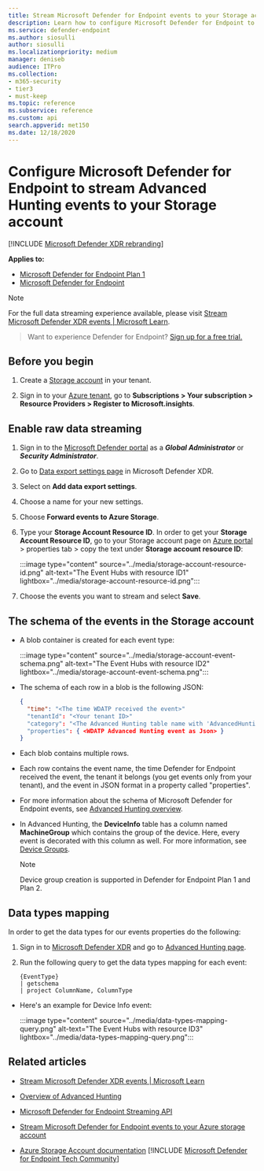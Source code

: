 ```yaml
---
title: Stream Microsoft Defender for Endpoint events to your Storage account
description: Learn how to configure Microsoft Defender for Endpoint to stream Advanced Hunting events to your Storage account.
ms.service: defender-endpoint
ms.author: siosulli
author: siosulli
ms.localizationpriority: medium
manager: deniseb
audience: ITPro
ms.collection: 
- m365-security
- tier3
- must-keep
ms.topic: reference
ms.subservice: reference
ms.custom: api
search.appverid: met150
ms.date: 12/18/2020
---
```


# Configure Microsoft Defender for Endpoint to stream Advanced Hunting events to your Storage account

[!INCLUDE [Microsoft Defender XDR rebranding](../../includes/microsoft-defender.md)]

**Applies to:**

- [Microsoft Defender for Endpoint Plan 1](../microsoft-defender-endpoint.md)
- [Microsoft Defender for Endpoint](../microsoft-defender-endpoint.md)

> [!NOTE]
> For the full data streaming experience available, please visit [Stream Microsoft Defender XDR events | Microsoft Learn](/defender-xdr/streaming-api).

> Want to experience Defender for Endpoint? [Sign up for a free trial.](https://signup.microsoft.com/create-account/signup?products=7f379fee-c4f9-4278-b0a1-e4c8c2fcdf7e&ru=https://aka.ms/MDEp2OpenTrial?ocid=docs-wdatp-configuresiem-abovefoldlink)

## Before you begin

1. Create a [Storage account](/azure/storage/common/storage-account-overview) in your tenant.

2. Sign in to your [Azure tenant](https://ms.portal.azure.com/), go to **Subscriptions > Your subscription > Resource Providers > Register to Microsoft.insights**.

## Enable raw data streaming

1. Sign in to the [Microsoft Defender portal](https://security.microsoft.com) as a ***Global Administrator*** or ***Security Administrator***.

2. Go to [Data export settings page](https://security.microsoft.com/settings/mtp_settings/raw_data_export) in Microsoft Defender XDR.

3. Select on **Add data export settings**.

4. Choose a name for your new settings.

5. Choose **Forward events to Azure Storage**.

6. Type your **Storage Account Resource ID**. In order to get your **Storage Account Resource ID**, go to your Storage account page on [Azure portal](https://ms.portal.azure.com/) \> properties tab \> copy the text under **Storage account resource ID**:

   :::image type="content" source="../media/storage-account-resource-id.png" alt-text="The Event Hubs with resource ID1" lightbox="../media/storage-account-resource-id.png":::

7. Choose the events you want to stream and select **Save**.

## The schema of the events in the Storage account

- A blob container is created for each event type:

  :::image type="content" source="../media/storage-account-event-schema.png" alt-text="The Event Hubs with resource ID2" lightbox="../media/storage-account-event-schema.png":::

- The schema of each row in a blob is the following JSON:

  ```json
  {
    "time": "<The time WDATP received the event>"
    "tenantId": "<Your tenant ID>"
    "category": "<The Advanced Hunting table name with 'AdvancedHunting-' prefix>"
    "properties": { <WDATP Advanced Hunting event as Json> }
  }
  ```

- Each blob contains multiple rows.

- Each row contains the event name, the time Defender for Endpoint received the event, the tenant it belongs (you get events only from your tenant), and the event in JSON format in a property called "properties".

- For more information about the schema of Microsoft Defender for Endpoint events, see [Advanced Hunting overview](/defender-xdr/advanced-hunting-overview).

- In Advanced Hunting, the **DeviceInfo** table has a column named **MachineGroup** which contains the group of the device. Here, every event is decorated with this column as well. For more information, see [Device Groups](../machine-groups.md).
    > [!NOTE]
    > Device group creation is supported in Defender for Endpoint Plan 1 and Plan 2.  

## Data types mapping

In order to get the data types for our events properties do the following:

1. Sign in to [Microsoft Defender XDR](https://security.microsoft.com) and go to [Advanced Hunting page](https://security.microsoft.com/hunting-package).

2. Run the following query to get the data types mapping for each event:

   ```kusto
   {EventType}
   | getschema
   | project ColumnName, ColumnType
   ```

- Here's an example for Device Info event:

  :::image type="content" source="../media/data-types-mapping-query.png" alt-text="The Event Hubs with resource ID3" lightbox="../media/data-types-mapping-query.png":::

## Related articles

- [Stream Microsoft Defender XDR events | Microsoft Learn](/defender-xdr/streaming-api)

- [Overview of Advanced Hunting](/defender-xdr/advanced-hunting-overview)
- [Microsoft Defender for Endpoint Streaming API](raw-data-export.md)
- [Stream Microsoft Defender for Endpoint events to your Azure storage account](raw-data-export-storage.md)
- [Azure Storage Account documentation](/azure/storage/common/storage-account-overview)
[!INCLUDE [Microsoft Defender for Endpoint Tech Community](../../includes/defender-mde-techcommunity.md)]
